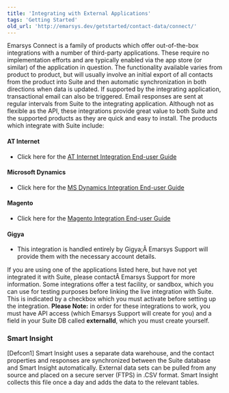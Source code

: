 ```yaml
---
title: 'Integrating with External Applications'
tags: 'Getting Started'
old_url: 'http://emarsys.dev/getstarted/contact-data/connect/'
---
```


Emarsys Connect is a family of products which offer out-of-the-box integrations with a number of third-party applications. These require no implementation efforts and are typically enabled via the app store (or similar) of the application in question. The functionality available varies from product to product, but will usually involve an initial export of all contacts from the product into Suite and then automatic synchronization in both directions when data is updated. If supported by the integrating application, transactional email can also be triggered. Email responses are sent at regular intervals from Suite to the integrating application. Although not as flexible as the API, these integrations provide great value to both Suite and the supported products as they are quick and easy to install. The products which integrate with Suite include:

#### AT Internet

- Click here for the [AT Internet Integration End-user Guide](/assets/images/ATInternet-Integration-End-user-Guide-English.pdf)

#### Microsoft Dynamics

- Click here for the [MS Dynamics Integration End-user Guide](/assets/images/MS-Dynamics-Integration-End-user-Guide-English.pdf)

#### Magento

- Click here for the [Magento Integration End-user Guide](/Suite/magento.md)

#### Gigya

- This integration is handled entirely by Gigya;Â Emarsys Support will provide them with the necessary account details.

 If you are using one of the applications listed here, but have not yet integrated it with Suite, please contactÂ Emarsys Support for more information. Some integrations offer a test facility, or sandbox, which you can use for testing purposes before linking the live integration with Suite. This is indicated by a checkbox which you must activate before setting up the integration. **Please Note:** in order for these integrations to work, you must have API access (which Emarsys Support will create for you) and a field in your Suite DB called **externalId**, which you must create yourself.

### Smart Insight

 [Defcon1] Smart Insight uses a separate data warehouse, and the contact properties and responses are synchronized between the Suite database and Smart Insight automatically. External data sets can be pulled from any source and placed on a secure server (FTPS) in .CSV format. Smart Insight collects this file once a day and adds the data to the relevant tables.
